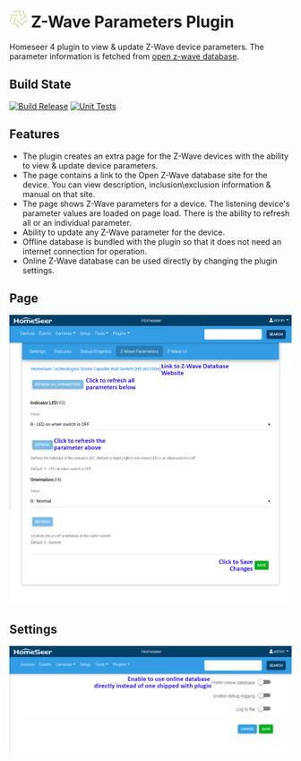 #  <img src="/asserts/HS4%20128px.png" width="32px" height="32px">  Z-Wave Parameters Plugin
Homeseer 4 plugin to view & update Z-Wave device parameters. The parameter information is fetched from [open z-wave database](https://www.opensmarthouse.org/zwavedatabase/).

Build State
-----------
[![Build Release](https://github.com/dk307/HSPI_ZWaveParameters/actions/workflows/buildrelease.yml/badge.svg)](https://github.com/dk307/HSPI_ZWaveParameters/actions/workflows/buildrelease.yml)
[![Unit Tests](https://github.com/dk307/HSPI_ZWaveParameters/actions/workflows/tests.yml/badge.svg)](https://github.com/dk307/HSPI_ZWaveParameters/actions/workflows/tests.yml)

Features
-----------
* The plugin creates an extra page for the Z-Wave devices with the ability to view & update device parameters.
* The page contains a link to the Open Z-Wave database site for the device. You can view description, inclusion\exclusion information & manual on that site.
* The page shows Z-Wave parameters for a device. The listening device's parameter values are loaded on page load. There is the ability to refresh all or an individual parameter.
* Ability to update any Z-Wave parameter for the device.
* Offline database is bundled with the plugin so that it does not need an internet connection for operation.
* Online Z-Wave database can be used directly by changing the plugin settings. 


Page
----------
<img src="/asserts/Page.png">


Settings
----------
<img src="/asserts/Settings.png">
